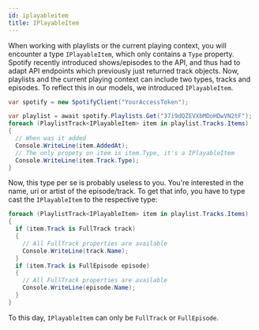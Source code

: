 ```yaml
---
id: iplayableitem
title: IPlayableItem
---
```


When working with playlists or the current playing context, you will encounter a type `IPlayableItem`, which only contains a `Type` property. Spotify recently introduced shows/episodes to the API, and thus had to adapt API endpoints which previously just returned track objects. Now, playlists and the current playing context can include two types, tracks and episodes. To reflect this in our models, we introduced `IPlayableItem`.

```csharp
var spotify = new SpotifyClient("YourAccessToken");

var playlist = await spotify.Playlists.Get("37i9dQZEVXbMDoHDwVN2tF");
foreach (PlaylistTrack<IPlayableItem> item in playlist.Tracks.Items)
{
  // When was it added
  Console.WriteLine(item.AddedAt);
  // The only propety on item is item.Type, it's a IPlayableItem
  Console.WriteLine(item.Track.Type);
}
```

Now, this type per se is probably useless to you. You're interested in the name, uri or artist of the episode/track. To get that info, you have to type cast the `IPlayableItem` to the respective type:

```csharp
foreach (PlaylistTrack<IPlayableItem> item in playlist.Tracks.Items)
{
  if (item.Track is FullTrack track)
  {
    // All FullTrack properties are available
    Console.WriteLine(track.Name);
  }
  if (item.Track is FullEpisode episode)
  {
    // All FullTrack properties are available
    Console.WriteLine(episode.Name);
  }
}
```

To this day, `IPlayableItem` can only be `FullTrack` or `FullEpisode`.

